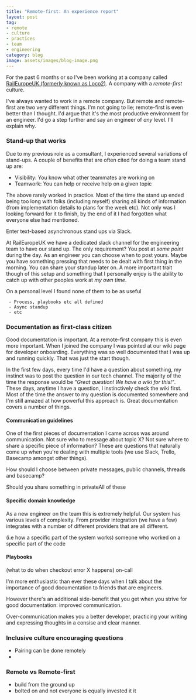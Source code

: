 ```yaml
---
title: "Remote-first: An experience report"
layout: post
tag:
- remote
- culture
- practices
- team
- engineering
category: blog
image: assets/images/blog-image.png
---
```


For the past 6 months or so I've been working at a company called
[RailEuropeUK (formerly known as Loco2)](https://raileurope.co.uk/). A company with a *remote-first* culture.

I've always wanted to work in a remote company. But remote and remote-first
are two very different things. I'm not going to lie; remote-first is even
better than I thought. I'd argue that it's the most productive environment
for an engineer. I'd go a step further and say an engineer of *any* level.
I'll explain why.

### Stand-up that works

Due to my previous role as a consultant, I experienced several variations
of stand-ups. A couple of benefits that are often cited for doing a team
stand up are:

- Visibility: You know what other teammates are working on
- Teamwork: You can help or receive help on a given topic

The above rarely worked in practice. Most of the time the stand up ended
being too long with folks (including myself) sharing all kinds of
information (from implementation details to plans for the week etc). Not
only was I looking forward for it to finish, by the
end of it I had forgotten what everyone else had mentioned.

Enter text-based asynchronous stand ups via Slack.

At RailEuropeUK we have a dedicated slack channel for the engineering team
to have our stand up. The only requirement? You post at _some point_ during
the day. As an engineer you can choose when to post yours. Maybe you have
something pressing that needs to be dealt with first thing in the morning.
You can share your standup later on. A more important trait though of this
setup and something that I personally enjoy is the ability to catch up with
other peoples work at _my own time_.

On a personal level I found none of them to be as useful

     - Process, playbooks etc all defined
     - Async standup
     - etc


### Documentation as first-class citizen

Good documentation is important. At a remote-first company this is even
more important. When I joined the company I was pointed at our wiki page
for developer onboarding. Everything was so well documented that I was up
and running quickly. That was just the start though.

In the first few days, every time I'd have a question about something, my
instinct was to post the question in our tech channel. The majority of the
time the response would be _"Great question! We have a wiki for this!"_.
These days, anytime I have a question, I instinctively check the wiki
first. Most of the time the answer to my question is documented somewhere
and I'm still amazed at how powerful this approach is. Great documentation
covers a number of things.

#### Communication guidelines

One of the first pieces of documentation I came across was around
communication. Not sure who to message about topic X? Not sure where to
share a specific piece of information? These are questions that naturally
come up when you're dealing with multiple tools (we use Slack, Trello,
Basecamp amongst other things).

How
should I choose between private messages, public channels, threads and
basecamp?

Should you share something in privateAll
of these

#### Specific domain knowledge

As a new engineer on the team this is extremely helpful. Our system has
various levels of complexity. From provider integration (we have a few)
integrates with a number of different providers that are all different.

(i.e how a specific part of the system works)
someone who worked on a specific part of the code

#### Playbooks
(what to do when checkout error X happens)
on-call


I'm more enthusiastic than ever these days when I talk about the importance
of good documentation to friends that are engineers.

However there's an additional side-benefit that you get when you strive for
good documentation: improved communication.

Over-communication makes you a better developer, practicing your writing and
expressing thoughts in a consise and clear manner.

### Inclusive culture encouraging questions

- Pairing can be done remotely
-

### Remote vs Remote-first

- build from the ground up
- bolted on and not everyone is equally invested it it
